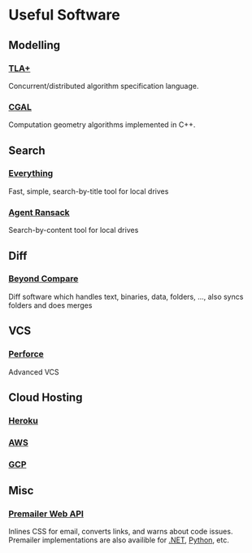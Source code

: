 # Useful Software

## Modelling

### [TLA+](http://lamport.azurewebsites.net/tla/tla.html)
Concurrent/distributed algorithm specification language.

### [CGAL](https://www.cgal.org/)
Computation geometry algorithms implemented in C++.

## Search

### [Everything](https://www.voidtools.com/)
Fast, simple, search-by-title tool for local drives

### [Agent Ransack](https://www.mythicsoft.com/agentransack/)
Search-by-content tool for local drives

## Diff

### [Beyond Compare](http://www.scootersoftware.com/download.php)
Diff software which handles text, binaries, data, folders, ..., also syncs folders and does merges

## VCS

### [Perforce](https://www.perforce.com/downloads/helix-core-p4d)
Advanced VCS

## Cloud Hosting

### [Heroku](https://www.heroku.com/)

### [AWS](https://aws.amazon.com/)

### [GCP](https://cloud.google.com/)

## Misc

### [Premailer Web API](http://premailer.dialect.ca/api)
Inlines CSS for email, converts links, and warns about code issues. Premailer implementations are also availible for [.NET](https://github.com/milkshakesoftware/PreMailer.Net), [Python](https://pypi.org/project/premailer/), etc.
